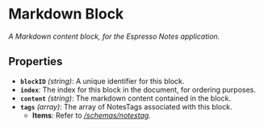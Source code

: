 # Markdown Block

*A Markdown content block, for the Espresso Notes application.*

## Properties

- **`blockID`** *(string)*: A unique identifier for this block.
- **`index`**: The index for this block in the document, for ordering purposes.
- **`content`** *(string)*: The markdown content contained in the block.
- **`tags`** *(array)*: The array of NotesTags associated with this block.
  - **Items**: Refer to *[/schemas/notestag](#chemas/notestag)*.
